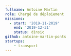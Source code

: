 ```yaml
---
fullname: Antoine Martin
role: Chargé de déploiement
missions:
  - start: '2019-11-2019'
    end: '2019-12-31'
    status: dinsic
github: antoine-martin-ponts
startups:
    - transport
---
```

